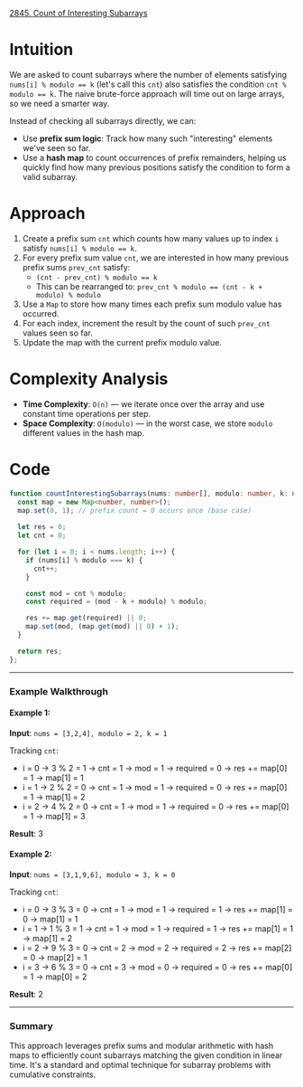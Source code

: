 [2845. Count of Interesting Subarrays](https://leetcode.com/problems/count-of-interesting-subarrays/)

# Intuition

We are asked to count subarrays where the number of elements satisfying `nums[i] % modulo == k` (let's call this `cnt`) also satisfies the condition `cnt % modulo == k`. The naive brute-force approach will time out on large arrays, so we need a smarter way.

Instead of checking all subarrays directly, we can:
- Use **prefix sum logic**: Track how many such "interesting" elements we've seen so far.
- Use a **hash map** to count occurrences of prefix remainders, helping us quickly find how many previous positions satisfy the condition to form a valid subarray.

# Approach

1. Create a prefix sum `cnt` which counts how many values up to index `i` satisfy `nums[i] % modulo == k`.
2. For every prefix sum value `cnt`, we are interested in how many previous prefix sums `prev_cnt` satisfy:
   - `(cnt - prev_cnt) % modulo == k`
   - This can be rearranged to: `prev_cnt % modulo == (cnt - k + modulo) % modulo`
3. Use a `Map` to store how many times each prefix sum modulo value has occurred.
4. For each index, increment the result by the count of such `prev_cnt` values seen so far.
5. Update the map with the current prefix modulo value.

# Complexity Analysis

- **Time Complexity**: `O(n)` — we iterate once over the array and use constant time operations per step.
- **Space Complexity**: `O(modulo)` — in the worst case, we store `modulo` different values in the hash map.

# Code

```ts
function countInterestingSubarrays(nums: number[], modulo: number, k: number): number {
  const map = new Map<number, number>();
  map.set(0, 1); // prefix count = 0 occurs once (base case)
  
  let res = 0;
  let cnt = 0;

  for (let i = 0; i < nums.length; i++) {
    if (nums[i] % modulo === k) {
      cnt++;
    }

    const mod = cnt % modulo;
    const required = (mod - k + modulo) % modulo;

    res += map.get(required) || 0;
    map.set(mod, (map.get(mod) || 0) + 1);
  }

  return res;
};

```

---

### **Example Walkthrough**

#### **Example 1**:
**Input**: `nums = [3,2,4], modulo = 2, k = 1`

Tracking `cnt`:
- i = 0 → 3 % 2 = 1 → cnt = 1 → mod = 1 → required = 0 → res += map[0] = 1 → map[1] = 1
- i = 1 → 2 % 2 = 0 → cnt = 1 → mod = 1 → required = 0 → res += map[0] = 1 → map[1] = 2
- i = 2 → 4 % 2 = 0 → cnt = 1 → mod = 1 → required = 0 → res += map[0] = 1 → map[1] = 3

**Result**: 3

#### **Example 2**:
**Input**: `nums = [3,1,9,6], modulo = 3, k = 0`

Tracking `cnt`:
- i = 0 → 3 % 3 = 0 → cnt = 1 → mod = 1 → required = 1 → res += map[1] = 0 → map[1] = 1
- i = 1 → 1 % 3 = 1 → cnt = 1 → mod = 1 → required = 1 → res += map[1] = 1 → map[1] = 2
- i = 2 → 9 % 3 = 0 → cnt = 2 → mod = 2 → required = 2 → res += map[2] = 0 → map[2] = 1
- i = 3 → 6 % 3 = 0 → cnt = 3 → mod = 0 → required = 0 → res += map[0] = 1 → map[0] = 2

**Result**: 2

---

### **Summary**

This approach leverages prefix sums and modular arithmetic with hash maps to efficiently count subarrays matching the given condition in linear time. It's a standard and optimal technique for subarray problems with cumulative constraints.